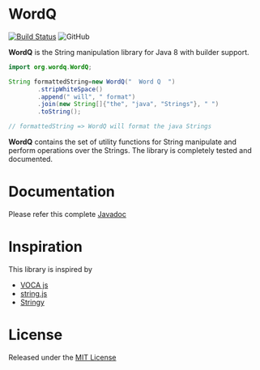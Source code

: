 # WordQ

[![Build Status](https://travis-ci.org/vikneswaran20/wordq.svg?branch=master)](https://travis-ci.org/vikneswaran20/wordq)
![GitHub](https://img.shields.io/github/license/vikneswaran20/wordq?color=%234cc61e)

**WordQ** is the String manipulation library for Java 8 with builder support.

```java
import org.wordq.WordQ;

String formattedString=new WordQ("  Word Q  ")
        .stripWhiteSpace()
        .append(" will", " format")
        .join(new String[]{"the", "java", "Strings"}, " ")
        .toString();

// formattedString => WordQ will format the java Strings
```

**WordQ** contains the set of utility functions for String manipulate and perform operations over the Strings. The library is completely tested and documented.
 
 # Documentation
 Please refer this complete [Javadoc](https://vikneswaran20.github.io/wordq/javadocs/)

# Inspiration
This library is inspired by 
- [VOCA js](https://vocajs.com)
- [string.js](https://github.com/jprichardson/string.js)
- [Stringy](https://github.com/danielstjules/Stringy)

# License
Released under the [MIT License](https://github.com/vikneswaran20/wordq/blob/master/LICENSE)